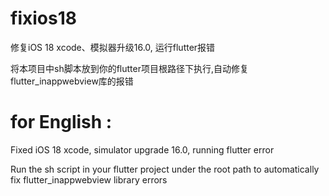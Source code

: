 # fixios18
修复iOS 18 xcode、模拟器升级16.0, 运行flutter报错

将本项目中sh脚本放到你的flutter项目根路径下执行,自动修复flutter_inappwebview库的报错



# for English : 
Fixed iOS 18 xcode, simulator upgrade 16.0, running flutter error

Run the sh script in your flutter project under the root path to automatically fix flutter_inappwebview library errors

